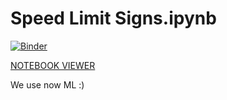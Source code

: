 # Speed Limit Signs.ipynb
[![Binder](https://mybinder.org/badge_logo.svg)](https://mybinder.org/v2/gh/Sharkbyteprojects/IRIS-ML_and_Deep-Learning/master?filepath=pic%2FSpeed%20Limit%20Signs.ipynb)

[NOTEBOOK VIEWER](https://nbviewer.jupyter.org/github/Sharkbyteprojects/IRIS-ML_and_Deep-Learning/blob/master/pic/Speed%20Limit%20Signs.ipynb)

We use now ML :)